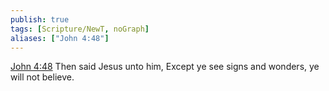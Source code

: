 ```yaml
---
publish: true
tags: [Scripture/NewT, noGraph]
aliases: ["John 4:48"]
---
```

[John 4:48](https://churchofjesuschrist.org/study/scriptures/nt/john/4?lang=eng&id=p48#p48) Then said Jesus unto him, Except ye see signs and wonders, ye will not believe.
